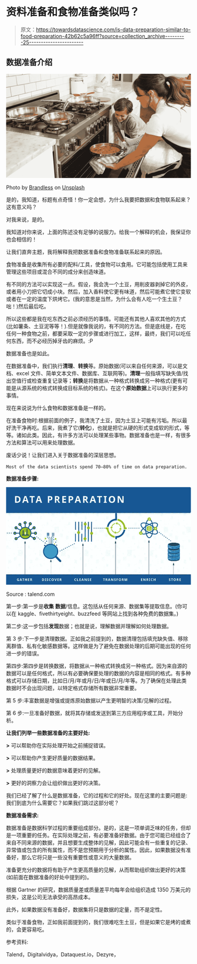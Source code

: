 # 资料准备和食物准备类似吗？

> 原文：<https://towardsdatascience.com/is-data-preparation-similar-to-food-preparation-42b62c5a96ff?source=collection_archive---------25----------------------->

## 数据准备介绍

![](img/ba23a36d4c0de58dcdf85ba1af439a96.png)

Photo by [Brandless](https://unsplash.com/@brandless?utm_source=unsplash&utm_medium=referral&utm_content=creditCopyText) on [Unsplash](https://unsplash.com/s/photos/food--preparation?utm_source=unsplash&utm_medium=referral&utm_content=creditCopyText)

是的，我知道，标题有点奇怪！你一定会想，为什么我要把数据和食物联系起来？这有意义吗？

对我来说，是的。

我知道对你来说，上面的陈述没有足够的说服力。给我一个解释的机会，我保证你也会相信的！

让我们直奔主题，我将解释我把数据准备和食物准备联系起来的原因。

食物准备是收集所有必要的配料/工具，使食物可以食用。它可能包括使用工具来管理这些项目或混合不同的成分来创造味道。

有不同的方法可以实现这一点。假设，我会洗一个土豆，用削皮器剥掉它的外皮，或者用小刀把它切成小块。然后，加入香料使它更有味道，然后可能煮它使它变软或者在一定的温度下烘烤它。(我的意思是当然，为什么会有人吃一个生土豆？咄！)然后最后吃。

所以这些都是我在吃东西之前必须经历的事情。可能还有其他人喜欢其他的方式(比如薯条、土豆泥等等！).但是就像我说的，有不同的方法。但是底线是，在吃任何一种食物之前，都要采取一定的步骤或进行加工，这样，最终，我们可以吃任何东西，而不必经历掉牙齿的麻烦。:P

数据准备也是如此。

在数据准备中，我们执行**清理**、**转换**等。原始数据(可以来自任何来源，可以是文档、excel 文件、简单文本文件、数据库、互联网等)。**清理**一般指填写缺失值/找出空值行或检查重复记录等；**转换**是将数据从一种格式转换成另一种格式(更有可能是从源系统的格式转换成目标系统的格式)。在这个**原始数据**上可以执行更多的事情。

现在来说说为什么食物和数据准备是一样的。

在准备食物时:根据前面的例子，我清洗了土豆，因为土豆上可能有污垢。所以最好洗干净再吃。后来，我煮了它(**转化**)，也就是把它从硬的形式变成软的形式，等等。诸如此类。因此，有许多方法可以处理某些事物。数据准备也是一样，有很多方法和算法可以用来处理数据。

废话少说！让我们进入关于数据准备的深层思想。

```
Most of the data scientists spend 70–80% of time on data preparation.
```

**数据准备步骤:**

![](img/c1db439820d29179a57f7d731f14a5f1.png)

Source : talend.com

第一步:第一步是**收集** **数据**/信息。这包括从任何来源、数据集等提取信息。(你可以在 kaggle、fivethirtyeight、buzzfeed 等网站上找到各种免费的数据集。)

第二步:这一步包括**发现**数据；也就是说，理解数据并理解如何处理数据。

第 3 步:下一步是清理数据。正如我之前提到的，数据清理包括填充缺失值、移除离群值、私有化敏感数据等。这样做是为了避免在数据处理的后期可能出现的任何进一步的错误。

第四步:第四步是转换数据，将数据从一种格式转换成另一种格式。因为来自源的数据可以是任何格式，所以有必要确保要处理的数据的内容是相同的格式。有多种格式可以存储日期，比如日/月/年或月/日/年或日/月/年等。为了确保在处理此类数据时不会出现问题，以特定格式存储所有数据非常重要。

第 5 步:丰富数据是增强或提炼原始数据以产生更明智的决策/见解的过程。

第 6 步:一旦准备好数据，就将其存储或发送到第三方应用程序或工具，开始分析。

**让我们列举一些数据准备的主要好处:**

**>** 可以帮助你在实际处理开始之前捕捉错误。

**>** 可以帮助你产生更好质量的数据结果。

**>** 处理质量更好的数据意味着更好的见解。

**>** 更好的洞察力会让组织做出更好的决策。

我们已经了解了什么是数据准备，它的过程和它的好处。现在这里的主要问题是:我们到底为什么需要它？如果我们跳过这部分呢？

**数据准备需求:**

数据准备是数据科学过程的重要组成部分。是的，这是一项单调乏味的任务，但却是一项重要的任务。在实际处理之前，有必要准备好数据。由于您可能已经组合了来自不同来源的数据，并且想要生成整体的见解，因此可能会有一些重复的记录、异常值或包含的所有属性，而不是您预期用于分析的属性。因此，如果数据没有准备好，那么它将只是一些没有重要性或意义的大量数据。

准备更充分的数据将有助于产生更高质量的见解，从而帮助组织做出更好的决策(如前面在数据准备的好处中提到的)。

根据 Gartner 的研究，数据质量差或质量差平均每年会给组织造成 1350 万美元的损失，这是公司无法承受的高昂成本。

此外，如果数据没有准备好，数据集将只是数据的定量，而不是定性。

类似于准备食物，正如我前面提到的，我们很难吃生土豆，但是如果它是烤的或煮的，会更容易吃。

参考资料:

Talend，Digitalvidya，Dataquest.io，Dezyre，